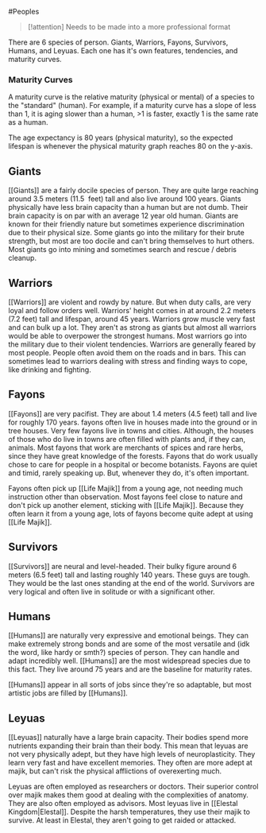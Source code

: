 #Peoples 

> [!attention] 
> Needs to be made into a more professional format

There are 6 species of person. Giants, Warriors, Fayons, Survivors, Humans, and Leyuas. Each one has it's own features, tendencies, and maturity curves.

### Maturity Curves
A maturity curve is the relative maturity (physical or mental) of a species to the "standard" (human). For example, if a maturity curve has a slope of less than 1, it is aging slower than a human, >1 is faster, exactly 1 is the same rate as a human.

The age expectancy is 80 years (physical maturity), so the expected lifespan is whenever the physical maturity graph reaches 80 on the y-axis.
## Giants
[[Giants]] are a fairly docile species of person. They are quite large reaching around 3.5 meters (11.5  feet) tall and also live around 100 years. Giants physically have less brain capacity than a human but are not dumb. Their brain capacity is on par with an average 12 year old human. Giants are known for their friendly nature but sometimes experience discrimination due to their physical size. Some giants go into the military for their brute strength, but most are too docile and can't bring themselves to hurt others. Most giants go into mining and sometimes search and rescue / debris cleanup.
## Warriors
[[Warriors]] are violent and rowdy by nature. But when duty calls, are very loyal and follow orders well. Warriors' height comes in at around 2.2 meters (7.2 feet) tall and lifespan, around 45 years. Warriors grow muscle very fast and can bulk up a lot. They aren't as strong as giants but almost all warriors would be able to overpower the strongest humans. Most warriors go into the military due to their violent tendencies. Warriors are generally feared by most people. People often avoid them on the roads and in bars. This can sometimes lead to warriors dealing with stress and finding ways to cope, like drinking and fighting.
## Fayons
[[Fayons]] are very pacifist. They are about 1.4 meters (4.5 feet) tall and live for roughly 170 years. fayons often live in houses made into the ground or in tree houses. Very few fayons live in towns and cities. Although, the houses of those who do live in towns are often filled with plants and, if they can, animals. Most fayons that work are merchants of spices and rare herbs, since they have great knowledge of the forests. Fayons that do work usually chose to care for people in a hospital or become botanists. Fayons are quiet and timid, rarely speaking up. But, whenever they do, it's often important.

Fayons often pick up [[Life Majik]] from a young age, not needing much instruction other than observation. Most fayons feel close to nature and don't pick up another element, sticking with [[Life Majik]]. Because they often learn it from a young age, lots of fayons become quite adept at using [[Life Majik]].
## Survivors
[[Survivors]] are neural and level-headed. Their bulky figure around 6 meters (6.5 feet) tall and lasting roughly 140 years. These guys are tough. They would be the last ones standing at the end of the world. Survivors are very logical and often live in solitude or with a significant other.
## Humans
[[Humans]] are naturally very expressive and emotional beings. They can make extremely strong bonds and are some of the most versatile and (idk the word, like hardy or smth?) species of person. They can handle and adapt incredibly well. [[Humans]] are the most widespread species due to this fact. They live around 75 years and are the baseline for maturity rates.

[[Humans]] appear in all sorts of jobs since they're so adaptable, but most artistic jobs are filled by [[Humans]].
## Leyuas
[[Leyuas]] naturally have a large brain capacity. Their bodies spend more nutrients expanding their brain than their body. This mean that leyuas are not very physically adept, but they have high levels of neuroplasticity. They learn very fast and have excellent memories. They often are more adept at majik, but can't risk the physical afflictions of overexerting much.

Leyuas are often employed as researchers or doctors. Their superior control over majik makes them good at dealing with the complexities of anatomy. They are also often employed as advisors.
Most leyuas live in [[Elestal Kingdom|Elestal]]. Despite the harsh temperatures, they use their majik to survive. At least in Elestal, they aren't going to get raided or attacked.
